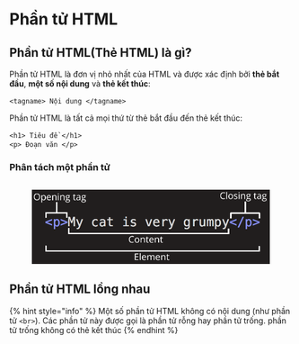 # Phần tử HTML

## Phần tử HTML(Thẻ HTML) là gì? <a href="#phan-tu-html-la-gi" id="phan-tu-html-la-gi"></a>

Phần tử HTML là đơn vị nhỏ nhất của HTML và được xác định bởi **thẻ bắt đầu**, **một số nội dung** và **thẻ kết thúc**:

```markup
<tagname> Nội dung </tagname>
```

Phần tử HTML là tất cả mọi thứ từ thẻ bắt đầu đến thẻ kết thúc:

```markup
<h1> Tiêu đề </h1>
<p> Đoạn văn </p>‌
```

### Phân tách một phần tử

```markup
```

<figure><img src="../.gitbook/assets/image (5).png" alt=""><figcaption></figcaption></figure>



## Phần tử HTML lồng nhau

{% hint style="info" %}
Một số phần tử HTML không có nội dung (như phần tử `<br>`). Các phần tử này được gọi là phần tử rỗng hay phần tử trống. phần tử trống không có thẻ kết thúc
{% endhint %}

